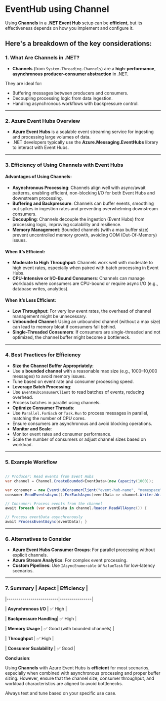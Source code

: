 ﻿# EventHub using Channel

Using **Channels** in a **.NET Event Hub** setup can be **efficient**, but its effectiveness depends on how you implement and configure it. 

Here's a breakdown of the key considerations: 
--- 

### **1. What Are Channels in .NET?** 

- **Channels** (from `System.Threading.Channels`) are a **high-performance, asynchronous producer-consumer abstraction** in .NET. 

They are ideal for: 
- Buffering messages between producers and consumers. 
- Decoupling processing logic from data ingestion.
- Handling asynchronous workflows with backpressure control. 

---
 ### **2. Azure Event Hubs Overview** 
- **Azure Event Hubs** is a scalable event streaming service for ingesting and processing large volumes of data. 
- .NET developers typically use the **Azure.Messaging.EventHubs** library to interact with Event Hubs. 

--- 
### **3. Efficiency of Using Channels with Event Hubs** 

#### **Advantages of Using Channels:** 
- **Asynchronous Processing**: Channels align well with async/await patterns, enabling efficient, non-blocking I/O for both Event Hubs and downstream processing. 
- **Buffering and Backpressure**: Channels can buffer events, smoothing out spikes in ingestion rates and preventing overwhelming downstream consumers. 
- **Decoupling**: Channels decouple the ingestion (Event Hubs) from processing logic, improving scalability and resilience. 
- **Memory Management**: Bounded channels (with a max buffer size) prevent uncontrolled memory growth, avoiding OOM (Out-Of-Memory) issues. 

#### **When It’s Efficient:** 
- **Moderate to High Throughput**: Channels work well with moderate to high event rates, especially when paired with batch processing in Event Hubs.
- **CPU-Intensive or I/O-Bound Consumers**: Channels can manage workloads where consumers are CPU-bound or require async I/O (e.g., database writes, analytics). 
 
 #### **When It’s Less Efficient:** 
 - **Low Throughput**: For very low event rates, the overhead of channel management might be unnecessary. 
 - **Unbounded Channel**: Using an unbounded channel (without a max size) can lead to memory bloat if consumers fall behind. 
 - **Single-Threaded Consumers**: If consumers are single-threaded and not optimized, the channel buffer might become a bottleneck. 
 
 --- 
 
 ### **4. Best Practices for Efficiency** 
 - **Size the Channel Buffer Appropriately**: 
 - Use a **bounded channel** with a reasonable max size (e.g., 1000–10,000 messages) to avoid memory issues. 
 - Tune based on event rate and consumer processing speed. 
 - **Leverage Batch Processing**: 
 - Use `EventHubConsumerClient` to read batches of events, reducing overhead. 
 - Process batches in parallel using channels. 
 - **Optimize Consumer Threads**: 
 - Use `Parallel.ForEach` or `Task.Run` to process messages in parallel, matching the number of CPU cores. 
 - Ensure consumers are asynchronous and avoid blocking operations. 
 - **Monitor and Scale**: 
 - Monitor event rates and consumer performance. 
 - Scale the number of consumers or adjust channel sizes based on workload. 
 
 --- 
 
 ### **5. Example Workflow** 
 
 ```csharp 
 
 // Producer: Read events from Event Hubs 
 var channel = Channel.CreateBounded<EventData>(new Capacity(1000)); 
 
 var consumer = new EventHubConsumerClient("event-hub-name", "namespace"); 
 consumer.ReadEventsAsync().ForEachAsync(eventData => channel.Writer.WriteAsync(eventData));
 
 // Consumer: Process events from the channel 
 await foreach (var eventData in channel.Reader.ReadAllAsync()) { 
 
 // Process eventData asynchronously 
 await ProcessEventAsync(eventData); } 
 ``` 
 
 --- 
 ### **6. Alternatives to Consider** 
 - **Azure Event Hubs Consumer Groups**: For parallel processing without explicit channels. 
 - **Azure Stream Analytics**: For complex event processing. 
 - **Custom Pipelines**: Use `IAsyncEnumerable` or `ValueTask` for low-latency scenarios. 
 
 --- 
 ### **7. Summary** | **Aspect** | **Efficiency** | 
 
 |--------------------------|----------------|
 
 | **Asynchronous I/O** | ✅ High | 

 | **Backpressure Handling**| ✅ High | 

 | **Memory Usage** | ✅ Good (with bounded channels) | 

 | **Throughput** | ✅ High | 

 | **Consumer Scalability** | ✅ Good |
 
 **Conclusion**: 

 Using **Channels** with Azure Event Hubs is **efficient** for most scenarios, especially when combined with asynchronous processing and proper buffer sizing. 
 However, ensure that the channel size, consumer throughput, and workload characteristics are aligned to avoid bottlenecks. 
 
Always test and tune based on your specific use case.